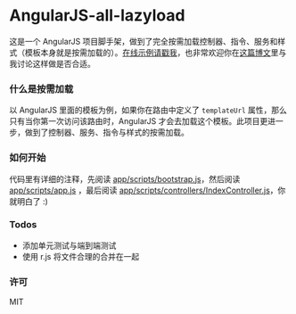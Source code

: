 # AngularJS-all-lazyload

这是一个 AngularJS 项目脚手架，做到了完全按需加载控制器、指令、服务和样式（模板本身就是按需加载的）。[在线示例请戳我](http://lmk123.github.io/angularjs-all-lazyload/app/index.html)，也非常欢迎你在[这篇博文](https://github.com/lmk123/blog/issues/9)里与我讨论这样做是否合适。

### 什么是按需加载

以 AngularJS 里面的模板为例，如果你在路由中定义了 `templateUrl` 属性，那么只有当你第一次访问该路由时，AngularJS 才会去加载这个模板。此项目更进一步，做到了控制器、服务、指令与样式的按需加载。

### 如何开始

代码里有详细的注释，先阅读 [app/scripts/bootstrap.js](https://github.com/lmk123/angularjs-all-lazyload/tree/gh-pages/app/scripts/bootstrap.js)，然后阅读 [app/scripts/app.js](https://github.com/lmk123/angularjs-all-lazyload/tree/gh-pages/app/scripts/app.js) ，最后阅读 [app/scripts/controllers/IndexController.js](https://github.com/lmk123/angularjs-all-lazyload/tree/gh-pages/app/scripts/controllers/IndexController.js)，你就明白了 :)

### Todos

+ 添加单元测试与端到端测试
+ 使用 r.js 将文件合理的合并在一起

### 许可
MIT
